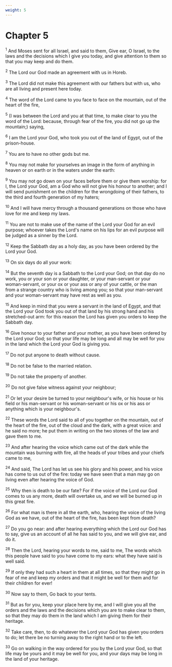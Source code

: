```yaml
---
weight: 5
---
```


# Chapter 5

<sup>1</sup> And Moses sent for all Israel, and said to them, Give ear, O Israel, to the laws and the decisions which I give you today, and give attention to them so that you may keep and do them. 

<sup>2</sup> The Lord our God made an agreement with us in Horeb. 

<sup>3</sup> The Lord did not make this agreement with our fathers but with us, who are all living and present here today. 

<sup>4</sup> The word of the Lord came to you face to face on the mountain, out of the heart of the fire, 

<sup>5</sup> (I was between the Lord and you at that time, to make clear to you the word of the Lord: because, through fear of the fire, you did not go up the mountain;) saying, 

<sup>6</sup> I am the Lord your God, who took you out of the land of Egypt, out of the prison-house. 

<sup>7</sup> You are to have no other gods but me. 

<sup>8</sup> You may not make for yourselves an image in the form of anything in heaven or on earth or in the waters under the earth: 

<sup>9</sup> You may not go down on your faces before them or give them worship: for I, the Lord your God, am a God who will not give his honour to another; and I will send punishment on the children for the wrongdoing of their fathers, to the third and fourth generation of my haters; 

<sup>10</sup> And I will have mercy through a thousand generations on those who have love for me and keep my laws. 

<sup>11</sup> You are not to make use of the name of the Lord your God for an evil purpose; whoever takes the Lord's name on his lips for an evil purpose will be judged as a sinner by the Lord. 

<sup>12</sup> Keep the Sabbath day as a holy day, as you have been ordered by the Lord your God. 

<sup>13</sup> On six days do all your work: 

<sup>14</sup> But the seventh day is a Sabbath to the Lord your God; on that day do no work, you or your son or your daughter, or your man-servant or your woman-servant, or your ox or your ass or any of your cattle, or the man from a strange country who is living among you; so that your man-servant and your woman-servant may have rest as well as you. 

<sup>15</sup> And keep in mind that you were a servant in the land of Egypt, and that the Lord your God took you out of that land by his strong hand and his stretched-out arm: for this reason the Lord has given you orders to keep the Sabbath day. 

<sup>16</sup> Give honour to your father and your mother, as you have been ordered by the Lord your God; so that your life may be long and all may be well for you in the land which the Lord your God is giving you. 

<sup>17</sup> Do not put anyone to death without cause. 

<sup>18</sup> Do not be false to the married relation. 

<sup>19</sup> Do not take the property of another. 

<sup>20</sup> Do not give false witness against your neighbour; 

<sup>21</sup> Or let your desire be turned to your neighbour's wife, or his house or his field or his man-servant or his woman-servant or his ox or his ass or anything which is your neighbour's. 

<sup>22</sup> These words the Lord said to all of you together on the mountain, out of the heart of the fire, out of the cloud and the dark, with a great voice: and he said no more; he put them in writing on the two stones of the law and gave them to me. 

<sup>23</sup> And after hearing the voice which came out of the dark while the mountain was burning with fire, all the heads of your tribes and your chiefs came to me, 

<sup>24</sup> And said, The Lord has let us see his glory and his power, and his voice has come to us out of the fire: today we have seen that a man may go on living even after hearing the voice of God. 

<sup>25</sup> Why then is death to be our fate? For if the voice of the Lord our God comes to us any more, death will overtake us, and we will be burned up in this great fire. 

<sup>26</sup> For what man is there in all the earth, who, hearing the voice of the living God as we have, out of the heart of the fire, has been kept from death? 

<sup>27</sup> Do you go near: and after hearing everything which the Lord our God has to say, give us an account of all he has said to you, and we will give ear, and do it. 

<sup>28</sup> Then the Lord, hearing your words to me, said to me, The words which this people have said to you have come to my ears: what they have said is well said. 

<sup>29</sup> If only they had such a heart in them at all times, so that they might go in fear of me and keep my orders and that it might be well for them and for their children for ever! 

<sup>30</sup> Now say to them, Go back to your tents. 

<sup>31</sup> But as for you, keep your place here by me, and I will give you all the orders and the laws and the decisions which you are to make clear to them, so that they may do them in the land which I am giving them for their heritage. 

<sup>32</sup> Take care, then, to do whatever the Lord your God has given you orders to do; let there be no turning away to the right hand or to the left. 

<sup>33</sup> Go on walking in the way ordered for you by the Lord your God, so that life may be yours and it may be well for you, and your days may be long in the land of your heritage. 


